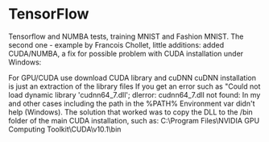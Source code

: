 # TensorFlow

Tensorflow and NUMBA tests, training MNIST and Fashion MNIST. The second one - example by Francois Chollet, little additions: added CUDA/NUMBA, a fix for possible problem with CUDA installation under Windows:

For GPU/CUDA use download CUDA library and cuDNN 
cuDNN installation is just an extraction of the library files
 If you get an error such as "Could not load dynamic library 'cudnn64_7.dll'; dlerror: cudnn64_7.dll not found:
 In my and other cases including the path in the %PATH% Environment var didn't help (Windows).
 The solution that worked was to copy the DLL to the /bin folder of the main CUDA installation, such as:
 C:\\Program Files\\NVIDIA GPU Computing Toolkit\\CUDA\\v10.1\\bin
